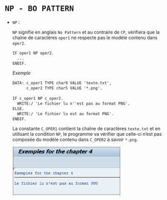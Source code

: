 # **`NP - BO PATTERN`**

- `NP` :

  `NP` signifie en anglais `No Pattern` et au contraire de `CP`, vérifiera que la chaîne de caractères `oper1` ne respecte pas le modèle contenu dans `oper2`.

  ```JS
  IF oper1 NP oper2.
    ...
  ENDIF.
  ```

  _Exemple_

  ```JS
  DATA: c_oper1 TYPE char9 VALUE 'texte.txt',
        c_oper2 TYPE char5 VALUE '*.png'.

  IF c_oper1 NP c_oper2.
    WRITE:/ 'Le fichier lu n''est pas au format PNG'.
  ELSE.
    WRITE:/ 'Le fichier lu est au format PNG'.
  ENDIF.
  ```

  La constante `C_OPER1` contient la chaîne de caractères `texte.txt` et en utilisant la condition `NP`, le programme va vérifier que celle-ci n’est pas composée du modèle contenu dans `C_OPER2` à savoir `*.png`.

  ![](../99%20-%20Ressources/02_Conditions%20-%2010%20-%2001.png)
